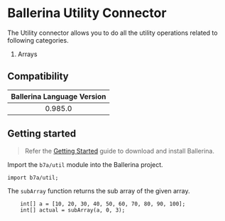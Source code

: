 # Ballerina Utility Connector

The Utility connector allows you to do all the utility operations related to following categories.
1. Arrays

## Compatibility

| Ballerina Language Version  |
|:---------------------------:|
| 0.985.0                     |

## Getting started

> Refer the [Getting Started](https://ballerina.io/learn/getting-started/) guide to download and install Ballerina.

Import the `b7a/util` module into the Ballerina project.
```ballerina
import b7a/util;
```

The `subArray` function returns the sub array of the given array.
```ballerina
    int[] a = [10, 20, 30, 40, 50, 60, 70, 80, 90, 100];
    int[] actual = subArray(a, 0, 3);
```
